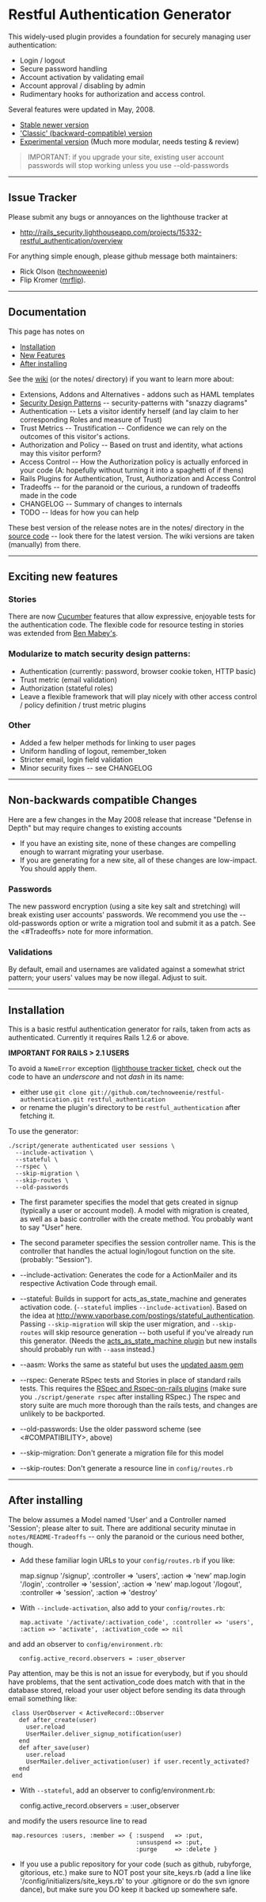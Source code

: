 # Restful Authentication Generator

This widely-used plugin provides a foundation for securely managing user authentication:

 * Login / logout
 * Secure password handling
 * Account activation by validating email
 * Account approval / disabling by admin
 * Rudimentary hooks for authorization and access control.

Several features were updated in May, 2008.

 * [Stable newer version](http://github.com/technoweenie/restful-authentication/tree/master)
 * ['Classic' (backward-compatible) version](http://github.com/technoweenie/restful-authentication/tree/classic)
 * [Experimental version](http://github.com/technoweenie/restful-authentication/tree/modular) (Much more modular, needs testing &amp; review)

 > IMPORTANT: if you upgrade your site, existing user account passwords will stop working unless you use --old-passwords

***************************************************************************

## Issue Tracker

Please submit any bugs or annoyances on the lighthouse tracker at

 * <http://rails_security.lighthouseapp.com/projects/15332-restful_authentication/overview>

For anything simple enough, please github message both maintainers:

 * Rick Olson ([technoweenie](http://github.com/technoweenie))
 * Flip Kromer ([mrflip](http://github.com/mrflip)).

***************************************************************************

## Documentation

This page has notes on

 * [Installation](#INSTALL)
 * [New Features](#AWESOME)
 * [After installing](#POST-INSTALL)

See the [wiki](http://github.com/technoweenie/restful-authentication/wikis/home) (or the notes/ directory) if you want to learn more about:

 * Extensions, Addons and Alternatives - addons such as HAML templates
 * [Security Design Patterns](http://github.com/technoweenie/restful-authentication/tree/master/notes/SecurityFramework.png) -- security-patterns with "snazzy diagrams" 
 * Authentication -- Lets a visitor identify herself (and lay  claim to her corresponding Roles and measure of Trust)
 * Trust Metrics -- Trustification -- Confidence we can rely on the outcomes of this visitor's actions.
 * Authorization and Policy -- Based on trust and identity, what actions may this visitor perform?
 * Access Control -- How the Authorization policy is actually enforced in your code (A: hopefully without turning it into  a spaghetti of if thens)
 * Rails Plugins for Authentication, Trust,  Authorization and Access Control
 * Tradeoffs -- for the paranoid or the curious, a rundown of tradeoffs made in the code
 * CHANGELOG -- Summary of changes to internals
 * TODO -- Ideas for how you can help

These best version of the release notes are in the notes/ directory in the
[source code](http://github.com/technoweenie/restful-authentication/tree/master)
-- look there for the latest version.  The wiki versions are taken (manually)
from there.

***************************************************************************

<div id="AWESOME"/></div>

## Exciting new features

### Stories

There are now [Cucumber](http://wiki.github.com/aslakhellesoy/cucumber/home) features that allow expressive, enjoyable tests for the authentication code. The flexible code for resource testing in stories was extended from [Ben Mabey's](http://www.benmabey.com/2008/02/04/rspec-plain-text-stories-webrat-chunky-bacon/).

### Modularize to match security design patterns:

 * Authentication (currently: password, browser cookie token, HTTP basic)
 * Trust metric (email validation)
 * Authorization (stateful roles)
 * Leave a flexible framework that will play nicely with other access control / policy definition / trust metric plugins

### Other

 * Added a few helper methods for linking to user pages
 * Uniform handling of logout, remember_token
 * Stricter email, login field validation
 * Minor security fixes -- see CHANGELOG

***************************************************************************

## Non-backwards compatible Changes

Here are a few changes in the May 2008 release that increase "Defense in Depth"
but may require changes to existing accounts

 * If you have an existing site, none of these changes are compelling enough to warrant migrating your userbase.
 * If you are generating for a new site, all of these changes are low-impact. You should apply them.

### Passwords

The new password encryption (using a site key salt and stretching) will break existing user accounts' passwords.  We recommend you use the --old-passwords option or write a migration tool and submit it as a patch.  See the <#Tradeoffs> note for more information.

### Validations

By default, email and usernames are validated against a somewhat strict pattern; your users' values may be now illegal.  Adjust to suit.

***************************************************************************

<div id="INSTALLATION"/></div>

## Installation

This is a basic restful authentication generator for rails, taken from
acts as authenticated.  Currently it requires Rails 1.2.6 or above.

**IMPORTANT FOR RAILS > 2.1 USERS**

To avoid a `NameError` exception ([lighthouse tracker ticket](http://rails_security.lighthouseapp.com/projects/15332-restful_authentication/tickets/2-not-a-valid-constant-name-errors#ticket-2-2), check out the code to have an _underscore_ and not _dash_ in its name:

 * either use `git clone git://github.com/technoweenie/restful-authentication.git restful_authentication`
 * or rename the plugin's directory to be <code>restful_authentication</code> after fetching it.

To use the generator:

    ./script/generate authenticated user sessions \
      --include-activation \
      --stateful \
      --rspec \
      --skip-migration \
      --skip-routes \
      --old-passwords

 * The first parameter specifies the model that gets created in signup (typically a user or account model).  A model with migration is created, as well as a basic controller with the create method. You probably want to say "User" here.

 * The second parameter specifies the session controller name.  This is the controller that handles the actual login/logout function on the site.  (probably: "Session").

 * --include-activation: Generates the code for a ActionMailer and its respective Activation Code through email.

 * --stateful: Builds in support for acts_as_state_machine and generates activation code. (`--stateful` implies `--include-activation`). Based on the idea at <http://www.vaporbase.com/postings/stateful_authentication>. Passing `--skip-migration` will skip the user migration, and `--skip-routes` will skip resource generation -- both useful if you've already run this generator.  (Needs the [acts_as_state_machine plugin](http://elitists.textdriven.com/svn/plugins/acts_as_state_machine/) but new installs should probably run with `--aasm` instead.)

 * --aasm: Works the same as stateful but uses the [updated aasm gem](http://github.com/rubyist/aasm/tree/master)

 * --rspec: Generate RSpec tests and Stories in place of standard rails tests.  This requires the [RSpec and Rspec-on-rails plugins](http://rspec.info/) (make sure you `./script/generate rspec` after installing RSpec.) The rspec and story suite are much more thorough than the rails tests, and changes are unlikely to be backported.

 * --old-passwords: Use the older password scheme (see <#COMPATIBILITY>, above)

 * --skip-migration: Don't generate a migration file for this model

 * --skip-routes: Don't generate a resource line in `config/routes.rb`

***************************************************************************
<div id="POST-INSTALL"/></div>

## After installing

The below assumes a Model named 'User' and a Controller named 'Session'; please alter to suit. There are additional security minutae in `notes/README-Tradeoffs` -- only the paranoid or the curious need bother, though.

 * Add these familiar login URLs to your `config/routes.rb` if you like:

      map.signup  '/signup', :controller => 'users',   :action => 'new'
      map.login  '/login',  :controller => 'session', :action => 'new'
      map.logout '/logout', :controller => 'session', :action => 'destroy'

 * With `--include-activation`, also add to your `config/routes.rb`:

       map.activate '/activate/:activation_code', :controller => 'users', :action => 'activate', :activation_code => nil

  and add an observer to `config/environment.rb`:

       config.active_record.observers = :user_observer

  Pay attention, may be this is not an issue for everybody, but if you should have problems, that the sent activation_code does match with that in the database stored, reload your user object before sending its data through email something like:

     class UserObserver < ActiveRecord::Observer
       def after_create(user)
         user.reload
         UserMailer.deliver_signup_notification(user)
       end
       def after_save(user)
         user.reload
         UserMailer.deliver_activation(user) if user.recently_activated?
       end
     end

 * With `--stateful`, add an observer to config/environment.rb:

      config.active_record.observers = :user_observer

  and modify the users resource line to read

     map.resources :users, :member => { :suspend   => :put,
                                        :unsuspend => :put,
                                        :purge     => :delete }

* If you use a public repository for your code (such as github, rubyforge, gitorious, etc.) make sure to NOT post your site_keys.rb (add a line like '/config/initializers/site_keys.rb' to your .gitignore or do the svn ignore dance), but make sure you DO keep it backed up somewhere safe.
